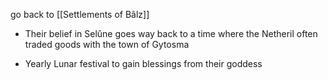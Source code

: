 go back to [[Settlements of Bâlz]]

- Their belief in Selûne goes way back to a time where the Netheril often traded goods with the town of Gytosma
    
- Yearly Lunar festival to gain blessings from their goddess
    